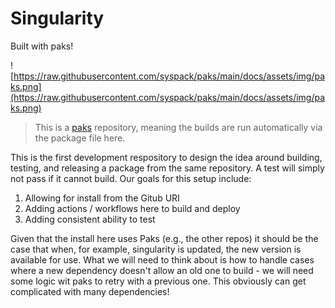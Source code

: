 # Singularity

Built with paks!

![https://raw.githubusercontent.com/syspack/paks/main/docs/assets/img/paks.png](https://raw.githubusercontent.com/syspack/paks/main/docs/assets/img/paks.png)

> This is a [paks](https://github.com/syspack/paks) repository, meaning the builds are run automatically via the package file here.

This is the first development respository to design the idea around building, testing, and releasing
a package from the same repository. A test will simply not pass if it cannot build.
Our goals for this setup include:

1. Allowing for install from the Gitub URI
2. Adding actions / workflows here to build and deploy
3. Adding consistent ability to test

Given that the install here uses Paks (e.g., the other repos) it should be the case
that when, for example, singularity is updated, the new version is available for use. What we will
need to think about is how to handle cases where a new dependency doesn't allow an old one
to build - we will need some logic wit paks to retry with a previous one. This obviously can
get complicated with many dependencies!
